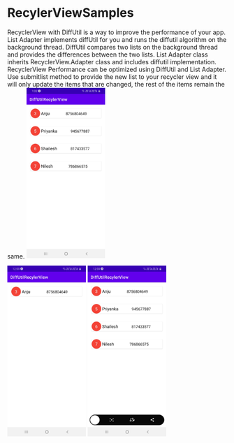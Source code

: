 # RecylerViewSamples
RecyclerView with DiffUtil is a way to improve the performance of your app. List Adapter implements diffUtil for you and runs the diffutil algorithm on the background thread. DiffUtil compares two lists on the background thread and provides the differences between the two lists. List Adapter class inherits RecyclerView.Adapter class and includes diffutil implementation.   RecyclerView Performance can be optimized using DiffUtil and List Adapter. Use submitlist method to provide the new list to your recycler view and it will only update the items that are changed, the rest of the items remain the same. 
<img src = "screenshots/Screenshot_20211220-130241_DiffUtilRecylerView.jpg" width = "180" /> 

<img src="screenshots/2_DiffUtilRecylerView.jpg" width=180/>
<img src="screenshots/Screenshot_20211220-125947_DiffUtilRecylerView.jpg" width=180/>
